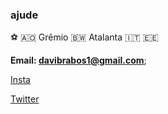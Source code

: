 ### ajude


⚽️
🇦🇴
Grêmio 🇧🇼
Atalanta 🇮🇹 🇪🇪

 **Email: davibrabos1@gmail.com**;
 
 [Insta](https://www.instagram.com/brabosazevedo/)
 
 [Twitter](https://twitter.com/brabos_davi)



